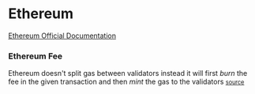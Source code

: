 # Ethereum
[Ethereum Official Documentation](https://ethereum.org/en/developers/docs/intro-to-ethereum/)
<br />

### Ethereum Fee
Ethereum doesn't split gas between validators instead it will first _burn_ the fee in the
given transaction and then _mint_ the gas to the validators 
<small>[source](https://ethereum.org/en/developers/docs/transactions/#on-gas) </small>

